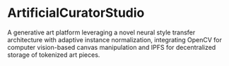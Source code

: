 # ArtificialCuratorStudio
A generative art platform leveraging a novel neural style transfer architecture with adaptive instance normalization, integrating OpenCV for computer vision-based canvas manipulation and IPFS for decentralized storage of tokenized art pieces.
